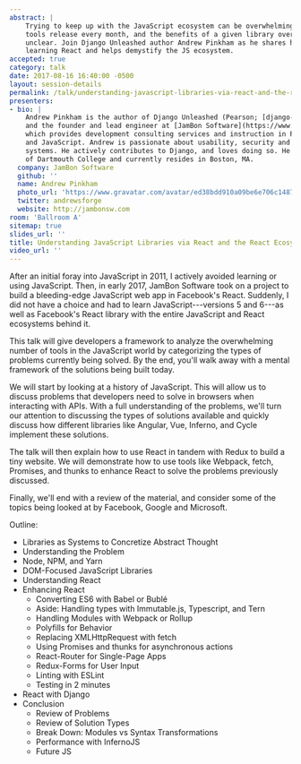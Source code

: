 ```yaml
---
abstract: |
    Trying to keep up with the JavaScript ecosystem can be overwhelming. New
    tools release every month, and the benefits of a given library over any other is
    unclear. Join Django Unleashed author Andrew Pinkham as he shares his  experience
    learning React and helps demystify the JS ecosystem.
accepted: true
category: talk
date: 2017-08-16 16:40:00 -0500
layout: session-details
permalink: /talk/understanding-javascript-libraries-via-react-and-the-react-ecosystem/
presenters:
- bio: |
    Andrew Pinkham is the author of Django Unleashed (Pearson; [django-unleashed.com](https://django-unleashed.com))
    and the founder and lead engineer at [JamBon Software](https://www.jambonsw.com/),
    which provides development consulting services and instruction in Python, Django,
    and JavaScript. Andrew is passionate about usability, security and distributed
    systems. He actively contributes to Django, and loves doing so. He is a 2009 graduate
    of Dartmouth College and currently resides in Boston, MA.
  company: JamBon Software
  github: ''
  name: Andrew Pinkham
  photo_url: 'https://www.gravatar.com/avatar/ed38bdd910a09be6e706c1487112fe16?s=400'
  twitter: andrewsforge
  website: http://jambonsw.com
room: 'Ballroom A'
sitemap: true
slides_url: ''
title: Understanding JavaScript Libraries via React and the React Ecosystem
video_url: ''
---
```


After an initial foray into JavaScript in 2011, I actively avoided learning or using JavaScript. Then, in early 2017, JamBon Software took on a project to build a bleeding-edge JavaScript web app in Facebook's React. Suddenly, I did not have a choice and had to learn JavaScript---versions 5 and 6---as well as Facebook's React library with the entire JavaScript and React ecosystems behind it.

This talk will give developers a framework to analyze the overwhelming number of tools in the JavaScript world by categorizing the types of problems currently being solved. By the end, you'll walk away with a mental framework of the solutions being built today.

We will start by looking at a history of JavaScript. This will allow us to discuss problems that developers need to solve in browsers when interacting with APIs. With a full understanding of the problems, we'll turn our attention to discussing the types of solutions available and quickly discuss how different libraries like Angular, Vue, Inferno, and Cycle implement these solutions.

The talk will then explain how to use React in tandem with Redux to build a tiny website. We will demonstrate how to use tools like Webpack, fetch, Promises, and thunks to enhance React to solve the problems previously discussed.

Finally, we'll end with a review of the material, and consider some of the topics being looked at by Facebook, Google and Microsoft.

Outline:

- Libraries as Systems to Concretize Abstract Thought
- Understanding the Problem
- Node, NPM, and Yarn
- DOM-Focused JavaScript Libraries
- Understanding React
- Enhancing React
  - Converting ES6 with Babel or Bublé
  - Aside: Handling types with Immutable.js, Typescript, and Tern
  - Handling Modules with Webpack or Rollup
  - Polyfills for Behavior
  - Replacing XMLHttpRequest with fetch
  - Using Promises and thunks for asynchronous actions
  - React-Router for Single-Page Apps
  - Redux-Forms for User Input
  - Linting with ESLint
  - Testing in 2 minutes
- React with Django
- Conclusion
  - Review of Problems
  - Review of Solution Types
  - Break Down: Modules vs Syntax Transformations
  - Performance with InfernoJS
  - Future JS
